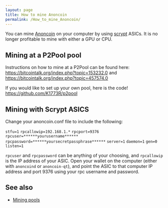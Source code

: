 ```yaml
---
layout: page
title: How to mine Anoncoin
permalink: /How_to_mine_Anoncoin/
---
```


You can mine [Anoncoin](/Anoncoin "wikilink") on your computer by using [scrypt](/scrypt "wikilink") ASICs. It is no longer profitable to mine with either a GPU or CPU.

Mining at a P2Pool pool
-----------------------

Instructions on how to mine at a P2Pool can be found here: [<https://bitcointalk.org/index.php?topic=153232.0>](https://bitcointalk.org/index.php?topic=153232.0) and [<https://bitcointalk.org/index.php?topic=457574.0>](https://bitcointalk.org/index.php?topic=457574.0)

If you would like to set up your own pool, here is the code! [<https://github.com/K1773R/p2pool>](https://github.com/K1773R/p2pool)

Mining with Scrypt ASICS
------------------------

Change your anoncoin.conf file to include the following:

`stfu=1`
`rpcallowip=192.168.1.*`
`rpcport=9376`
`rpcuser=******yourusername******`
`rpcpassword=******yoursecretpassphrase******`
`server=1`
`daemon=1`
`gen=0`
`listen=1`

`rpcuser` and `rpcpassword` can be anything of your choosing, and `rpcallowip` is the IP address of your ASIC. Open your wallet on the computer (either with `anoncoind` or `anoncoin-qt`), and point the ASIC to that computer IP address and port 9376 using your rpc username and password.

See also
--------

-   [Mining pools](/Mining_pools "wikilink")
